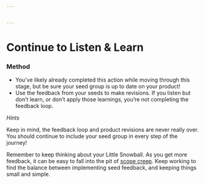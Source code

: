 ```yaml
---


---
```


<h1 id="continue-to-listen--learn">Continue to Listen &amp; Learn</h1>
<h3 id="method">Method</h3>
<ul>
<li>You’ve likely already completed this action while moving through this stage, but be sure your seed group is up to date on your product!</li>
<li>Use the feedback from your seeds to make revisions. If you listen but don’t learn, or don’t apply those learnings, you’re not completing the feedback loop.</li>
</ul>
<p><em>Hints</em></p>
<p>Keep in mind, the feedback loop and product revisions are never really over. You should continue to include your seed group in every step of the journey!</p>
<p>Remember to keep thinking about your Little Snowball. As you get more feedback, it can be easy to fall into the pit of  <a href="https://www.mindtheproduct.com/2016/12/no-such-thing-as-scope-creep/">scope creep</a>. Keep working to find the balance between implementing seed feedback, and keeping things small and simple.</p>

